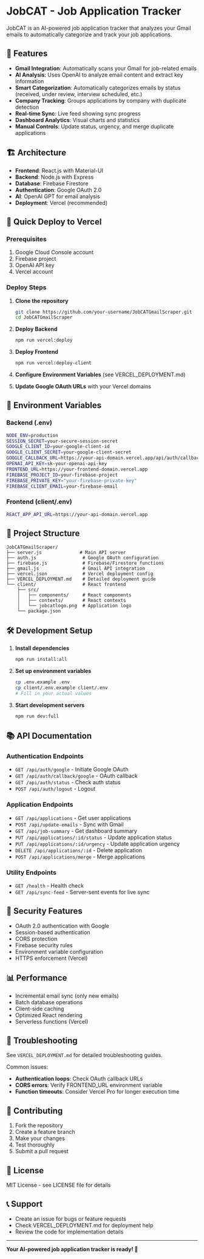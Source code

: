 # JobCAT - Job Application Tracker

JobCAT is an AI-powered job application tracker that analyzes your Gmail emails to automatically categorize and track your job applications.

## 🚀 Features

- **Gmail Integration**: Automatically scans your Gmail for job-related emails
- **AI Analysis**: Uses OpenAI to analyze email content and extract key information
- **Smart Categorization**: Automatically categorizes emails by status (received, under review, interview scheduled, etc.)
- **Company Tracking**: Groups applications by company with duplicate detection
- **Real-time Sync**: Live feed showing sync progress
- **Dashboard Analytics**: Visual charts and statistics
- **Manual Controls**: Update status, urgency, and merge duplicate applications

## 🏗️ Architecture

- **Frontend**: React.js with Material-UI
- **Backend**: Node.js with Express
- **Database**: Firebase Firestore
- **Authentication**: Google OAuth 2.0
- **AI**: OpenAI GPT for email analysis
- **Deployment**: Vercel (recommended)

## 🚀 Quick Deploy to Vercel

### Prerequisites
1. Google Cloud Console account
2. Firebase project
3. OpenAI API key
4. Vercel account

### Deploy Steps

1. **Clone the repository**
   ```bash
   git clone https://github.com/your-username/JobCATGmailScraper.git
   cd JobCATGmailScraper
   ```

2. **Deploy Backend**
   ```bash
   npm run vercel:deploy
   ```

3. **Deploy Frontend**
   ```bash
   npm run vercel:deploy-client
   ```

4. **Configure Environment Variables** (see VERCEL_DEPLOYMENT.md)

5. **Update Google OAuth URLs** with your Vercel domains

## 🔧 Environment Variables

### Backend (.env)
```bash
NODE_ENV=production
SESSION_SECRET=your-secure-session-secret
GOOGLE_CLIENT_ID=your-google-client-id
GOOGLE_CLIENT_SECRET=your-google-client-secret
GOOGLE_CALLBACK_URL=https://your-api-domain.vercel.app/api/auth/callback/google
OPENAI_API_KEY=sk-your-openai-api-key
FRONTEND_URL=https://your-frontend-domain.vercel.app
FIREBASE_PROJECT_ID=your-firebase-project
FIREBASE_PRIVATE_KEY="your-firebase-private-key"
FIREBASE_CLIENT_EMAIL=your-firebase-email
```

### Frontend (client/.env)
```bash
REACT_APP_API_URL=https://your-api-domain.vercel.app
```

## 📁 Project Structure

```
JobCATGmailScraper/
├── server.js              # Main API server
├── auth.js                 # Google OAuth configuration
├── firebase.js             # Firebase/Firestore functions
├── gmail.js                # Gmail API integration
├── vercel.json             # Vercel deployment config
├── VERCEL_DEPLOYMENT.md    # Detailed deployment guide
└── client/                 # React frontend
    ├── src/
    │   ├── components/     # React components
    │   ├── contexts/       # React contexts
    │   └── jobcatlogo.png  # Application logo
    └── package.json
```

## 🛠️ Development Setup

1. **Install dependencies**
   ```bash
   npm run install:all
   ```

2. **Set up environment variables**
   ```bash
   cp .env.example .env
   cp client/.env.example client/.env
   # Fill in your actual values
   ```

3. **Start development servers**
   ```bash
   npm run dev:full
   ```

## 📚 API Documentation

### Authentication Endpoints
- `GET /api/auth/google` - Initiate Google OAuth
- `GET /api/auth/callback/google` - OAuth callback
- `GET /api/auth/status` - Check auth status
- `POST /api/auth/logout` - Logout

### Application Endpoints
- `GET /api/applications` - Get user applications
- `POST /api/update-emails` - Sync with Gmail
- `GET /api/job-summary` - Get dashboard summary
- `PUT /api/applications/:id/status` - Update application status
- `PUT /api/applications/:id/urgency` - Update application urgency
- `DELETE /api/applications/:id` - Delete application
- `POST /api/applications/merge` - Merge applications

### Utility Endpoints
- `GET /health` - Health check
- `GET /api/sync-feed` - Server-sent events for live sync

## 🔐 Security Features

- OAuth 2.0 authentication with Google
- Session-based authentication
- CORS protection
- Firebase security rules
- Environment variable configuration
- HTTPS enforcement (Vercel)

## 📊 Performance

- Incremental email sync (only new emails)
- Batch database operations
- Client-side caching
- Optimized React rendering
- Serverless functions (Vercel)

## 🐛 Troubleshooting

See `VERCEL_DEPLOYMENT.md` for detailed troubleshooting guides.

Common issues:
- **Authentication loops**: Check OAuth callback URLs
- **CORS errors**: Verify FRONTEND_URL environment variable
- **Function timeouts**: Consider Vercel Pro for longer execution time

## 🤝 Contributing

1. Fork the repository
2. Create a feature branch
3. Make your changes
4. Test thoroughly
5. Submit a pull request

## 📄 License

MIT License - see LICENSE file for details

## 📞 Support

- Create an issue for bugs or feature requests
- Check VERCEL_DEPLOYMENT.md for deployment help
- Review the code for implementation details

---

**Your AI-powered job application tracker is ready! 🎉**